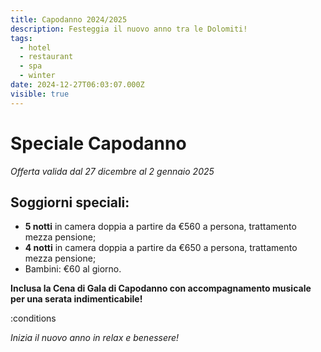```yaml
---
title: Capodanno 2024/2025
description: Festeggia il nuovo anno tra le Dolomiti!
tags:
  - hotel
  - restaurant
  - spa
  - winter
date: 2024-12-27T06:03:07.000Z
visible: true
---
```


# Speciale Capodanno

*Offerta valida dal 27 dicembre al 2 gennaio 2025*

## Soggiorni speciali:

- **5 notti** in camera doppia a partire da €560 a persona, trattamento mezza pensione;
- **4 notti** in camera doppia a partire da €650 a persona, trattamento mezza pensione;
- Bambini: €60 al giorno.

**Inclusa la Cena di Gala di Capodanno con accompagnamento musicale per una serata indimenticabile!**

:conditions

*Inizia il nuovo anno in relax e benessere!*